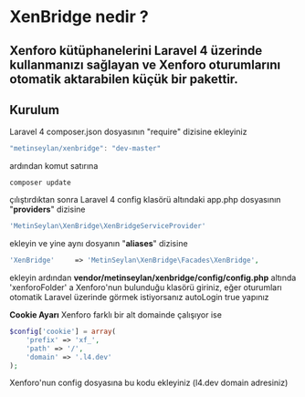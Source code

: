 XenBridge nedir ?
=====================


Xenforo kütüphanelerini Laravel 4 üzerinde kullanmanızı sağlayan ve Xenforo oturumlarını otomatik aktarabilen küçük bir pakettir.
----------


Kurulum
---------
Laravel 4 composer.json dosyasının "require" dizisine ekleyiniz
```js
"metinseylan/xenbridge": "dev-master"
```
ardından komut satırına
```composer
composer update
```
çılıştırdıktan sonra Laravel 4 config klasörü altındaki app.php dosyasının "**providers**" dizisine
```php
'MetinSeylan\XenBridge\XenBridgeServiceProvider'
```
ekleyin ve yine aynı dosyanın "**aliases**" dizisine
```php
'XenBridge'     => 'MetinSeylan\XenBridge\Facades\XenBridge',
```
ekleyin ardından **vendor/metinseylan/xenbridge/config/config.php** altında 'xenforoFolder' a Xenforo'nun bulunduğu klasörü giriniz, eğer oturumları otomatik Laravel üzerinde görmek istiyorsanız autoLogin true yapınız

**Cookie Ayarı**
Xenforo farklı bir alt domainde çalışıyor ise
```php
$config['cookie'] = array(
    'prefix' => 'xf_',
    'path' => '/',
    'domain' => '.l4.dev'
);
```
Xenforo'nun config dosyasına bu kodu ekleyiniz (l4.dev domain adresiniz)




